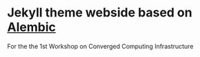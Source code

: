 # Jekyll theme webside based on [Alembic](https://github.com/daviddarnes/alembic)
For the the 1st Workshop on Converged Computing Infrastructure
